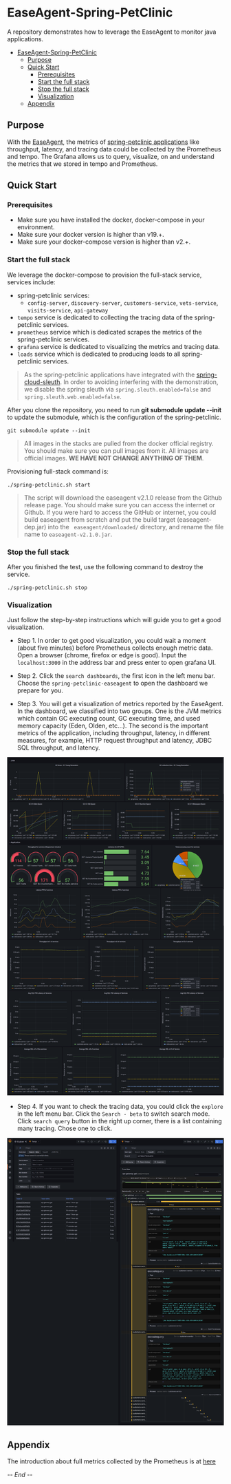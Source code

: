 # EaseAgent-Spring-PetClinic

A repository demonstrates how to leverage the EaseAgent to monitor java applications.

- [EaseAgent-Spring-PetClinic](#easeagent-spring-petclinic)
  - [Purpose](#purpose)
  - [Quick Start](#quick-start)
    - [Prerequisites](#prerequisites)
    - [Start the full stack](#start-the-full-stack)
    - [Stop the full stack](#stop-the-full-stack)
    - [Visualization](#visualization)
  - [Appendix](#appendix)
  
## Purpose
With the [EaseAgent](https://github.com/megaease/easeagent), the metrics of [spring-petclinic applications](https://github.com/spring-petclinic/spring-petclinic-microservices) like throughput, latency, and tracing data could be collected by the Prometheus and tempo. The Grafana allows us to query, visualize, on and understand the metrics that we stored in tempo and Prometheus.

## Quick Start

### Prerequisites

- Make sure you have installed the docker, docker-compose in your environment.
- Make sure your docker version is higher than v19.+.
- Make sure your docker-compose version is higher than v2.+.

### Start the full stack

We leverage the docker-compose to provision the full-stack service, services include:
- spring-petclinic services:
  -  `config-server`, `discovery-server`, `customers-service`, `vets-service`, `visits-service`, `api-gateway`
- `tempo` service is dedicated to collecting the tracing data of the spring-petclinic services.
- `prometheus` service which is dedicated scrapes the metrics of the spring-petclinic services.
- `grafana` service is dedicated to visualizing the metrics and tracing data.
- `loads` service which is dedicated to producing loads to all spring-petclinic services.

> As the spring-petclinic applications have integrated with the [spring-cloud-sleuth](https://github.com/spring-cloud/spring-cloud-sleuth). In order to avoiding interfering with the demonstration, we disable the spring sleuth via `spring.sleuth.enabled=false` and `spring.sleuth.web.enabled=false`.


After you clone the repository, you need to run **git submodule update --init** to update the submodule, which is the configuration of the spring-petclinic.

```shell
git submodule update --init
```


> All images in the stacks are pulled from the docker official registry. You should make sure you can pull images from it. All images are official images. **WE HAVE NOT CHANGE ANYTHING OF THEM**.

Provisioning full-stack command is:
```shell
./spring-petclinic.sh start
```


> The script will download the easeagent v2.1.0 release from the Github release page. You should make sure you can access the internet or Github. If you were hard to access the GitHub or internet, you could build easeagent from scratch and put the build target (easeagent-dep.jar) into the ` easeagent/downloaded/` directory, and rename the file name to `easeagent-v2.1.0.jar`.

### Stop the full stack

After you finished the test, use the following command to destroy the service.

```
./spring-petclinic.sh stop
```
### Visualization

Just follow the step-by-step instructions which will guide you to get a good visualization.

- Step 1. In order to get good visualization, you could wait a moment (about five minutes) before Prometheus collects enough metric data. Open a browser (chrome, firefox or edge is good). Input the `localhost:3000` in the address bar and press enter to open grafana UI.

- Step 2. Click the `search dashboards`, the first icon in the left menu bar. Choose the `spring-petclinic-easeagent` to open the dashboard we prepare for you.
  
- Step 3. You will get a visualization of metrics reported by the EaseAgent. In the dashboard, we classified into two groups. One is the JVM metrics which contain GC executing count, GC executing time, and used memory capacity (Eden, Olden, etc...).  The second is the important metrics of the application, including throughput, latency, in different measures, for example, HTTP request throughput and latency, JDBC SQL throughput, and latency.


![metric](./doc/images/metric.png)

- Step 4. If you want to check the tracing data, you could click the `explore` in the left menu bar. Click the `Search - beta` to switch search mode. Click `search query` button in the right up corner, there is a list containing many tracing. Chose one to click.

![tracing](./doc/images/tracing.png)


## Appendix

The introduction about full metrics collected by the Prometheus is at [here](https://github.com/megaease/easeagent/blob/master/doc/prometheus-metric-schedule.md)


*-- End --*
